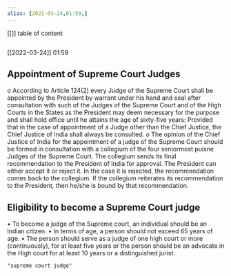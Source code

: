 ```yaml
---
alias: [2022-03-24,01:59,]
---
```

[[]]
table of content
```toc
```

[[2022-03-24]] 01:59
## Appointment of Supreme Court Judges
o According to Article 124(2) every Judge of the Supreme Court shall be appointed by the President by warrant under his hand 
and seal after consultation with such of the Judges of the Supreme Court and of the High Courts in the States as the President may deem necessary for the purpose and shall hold office until he attains the age of sixty-five years: Provided that in the case of appointment of a Judge other than the Chief Justice, the Chief Justice of India shall always be consulted.
o The opinion of the Chief Justice of India for the appointment of a judge of the Supreme Court should be formed in consultation with a collegium of the four seniormost puisne Judges of the Supreme Court.
The collegium sends its final recommendation to the President of India for approval. The President can either accept it or reject 
it. In the case it is rejected, the recommendation comes back to the collegium. If the collegium reiterates its recommendation to the President, then he/she is bound by that recommendation.
## Eligibility to become a Supreme Court judge
• To become a judge of the Supreme court, an individual should be an Indian citizen.
• In terms of age, a person should not exceed 65 years of age.
• The person should serve as a judge of one high court or more (continuously), for at least five years or the person should be an advocate in the High court for at least 10 years or a distinguished jurist.
```query
"supreme court judge"
```